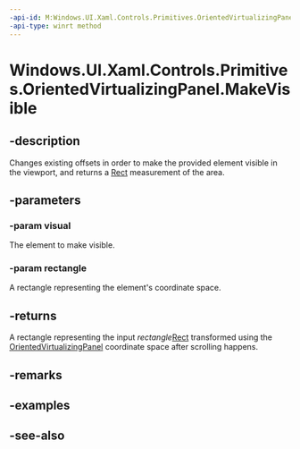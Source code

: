 ```yaml
---
-api-id: M:Windows.UI.Xaml.Controls.Primitives.OrientedVirtualizingPanel.MakeVisible(Windows.UI.Xaml.UIElement,Windows.Foundation.Rect)
-api-type: winrt method
---
```


<!-- Method syntax
public Windows.Foundation.Rect MakeVisible(Windows.UI.Xaml.UIElement visual, Windows.Foundation.Rect rectangle)
-->

# Windows.UI.Xaml.Controls.Primitives.OrientedVirtualizingPanel.MakeVisible

## -description
Changes existing offsets in order to make the provided element visible in the viewport, and returns a [Rect](../windows.foundation/rect.md) measurement of the area.



## -parameters
### -param visual
The element to make visible.

### -param rectangle
A rectangle representing the element's coordinate space.

## -returns
A rectangle representing the input *rectangle*[Rect](../windows.foundation/rect.md) transformed using the [OrientedVirtualizingPanel](orientedvirtualizingpanel.md) coordinate space after scrolling happens. 
<!--The code makes it look like it is a shell. Test.-->

## -remarks

## -examples

## -see-also
